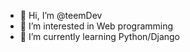 - 👋 Hi, I’m @teemDev
- 👀 I’m interested in Web programming
- 🌱 I’m currently learning Python/Django
